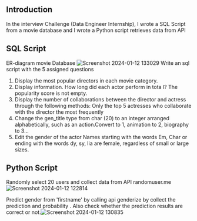 ## Introduction
In the interview Challenge (Data Engineer Internship), I wrote a SQL Script from a movie database and I wrote a Python script retrieves data from API

## SQL Script
ER-diagram movie Database
![Screenshot 2024-01-12 133029](https://github.com/Dolphuwadol/Interview-Challenge-Coraline/assets/121854744/50c0696f-a33f-450b-bf98-f37c0f057f84)
Write an sql script with the 5 assigned questions
1. Display the most popular directors in each movie category.
2. Display information. How long did each actor perform in tota l? The popularity score is not empty.
3. Display the number of collaborations between the director and actress through the following methods: Only the top 5 actresses who collaborate with the director the most frequently
4. Change the gen_title type from char (20) to an integer arranged alphabetically, such as an action.Convert to 1, animation to 2, biography to 3...
5. Edit the gender of the actor Names starting with the words Em, Char or ending with the words dy, sy, lia are female, regardless of small or large sizes.


## Python Script
Randomly select 20 users and collect data from API randomuser.me
![Screenshot 2024-01-12 122814](https://github.com/Dolphuwadol/Interview-Challenge-Coraline/assets/121854744/817480f1-e216-45bb-825a-1fe7773a8690)

Predict gender from 'firstname' by calling api genderize by collect the prediction and probability . Also check whether the prediction results are correct or not.![Screenshot 2024-01-12 130835](https://github.com/Dolphuwadol/Interview-Challenge-Coraline/assets/121854744/c4b3ceeb-0a47-4c92-9776-4332241e2ee4)
